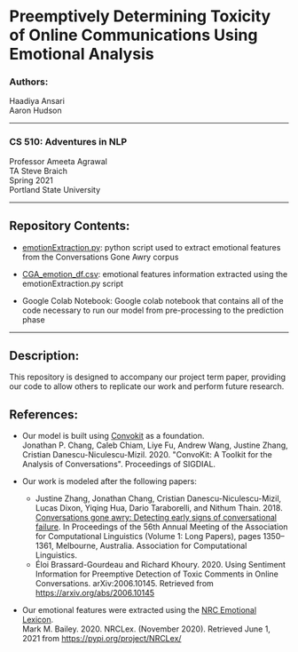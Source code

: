# Preemptively Determining Toxicity of Online Communications Using Emotional Analysis

### Authors: 
Haadiya Ansari <br> 
Aaron Hudson

---
### CS 510: Adventures in NLP

Professor Ameeta Agrawal <br>
TA Steve Braich <br>
Spring 2021 <br>
Portland State University

---

## Repository Contents:

- [emotionExtraction.py](https://github.com/ahudson7/Emotional-Analysis-for-Toxicity-Prediction/blob/main/emotionExtraction.py): python script used to extract emotional features from the Conversations Gone Awry corpus

- [CGA_emotion_df.csv](https://github.com/ahudson7/Emotional-Analysis-for-Toxicity-Prediction/blob/main/CGA_emotion_df.csv): emotional features information extracted using the emotionExtraction.py script

- Google Colab Notebook: Google colab notebook that contains all of the code necessary to run our model from pre-processing to the prediction phase

---

## Description:

This repository is designed to accompany our project term paper, providing our code to allow others to replicate our work and perform future research.

## References:

- Our model is built using [Convokit](https://convokit.infosci.cornell.edu/) as a foundation.<br>
Jonathan P. Chang, Caleb Chiam, Liye Fu, Andrew Wang, Justine Zhang, Cristian Danescu-Niculescu-Mizil. 2020. "ConvoKit: A Toolkit for the Analysis of Conversations". Proceedings of SIGDIAL.

- Our work is modeled after the following papers:
    - Justine Zhang, Jonathan Chang, Cristian Danescu-Niculescu-Mizil, Lucas Dixon, Yiqing Hua, Dario Taraborelli, and Nithum Thain. 2018. [Conversations gone awry: Detecting    early signs of conversational failure](https://arxiv.org/abs/1805.05345). In Proceedings of the 56th Annual Meeting of the Association for Computational Linguistics (Volume 1: Long Papers), pages 1350–1361, Melbourne, Australia. Association for Computational Linguistics.
    - Éloi Brassard-Gourdeau and Richard Khoury. 2020. Using Sentiment Information for Preemptive Detection of Toxic Comments in Online Conversations. arXiv:2006.10145. Retrieved from https://arxiv.org/abs/2006.10145

- Our emotional features were extracted using the [NRC Emotional Lexicon](https://pypi.org/project/NRCLex/). <br> 
  Mark M. Bailey. 2020. NRCLex. (November 2020). Retrieved June 1, 2021 from https://pypi.org/project/NRCLex/
